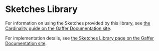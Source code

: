 # Sketches Library

For information on using the Sketches provided by this library, see [the Cardinality guide on the Gaffer Documentation site](https://gchq.github.io/gaffer-doc/latest/getting-started/guide/cardinality/).

For implementation details, see [the Sketches Library page on the Gaffer Documentation site](https://gchq.github.io/gaffer-doc/latest/dev/components/libraries/sketches/).
